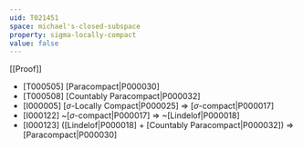 ```yaml
---
uid: T021451
space: michael's-closed-subspace
property: sigma-locally-compact
value: false
---
```

[[Proof]]

* [T000505] [Paracompact|P000030]
* [T000508] [Countably Paracompact|P000032]
* [I000005] [$\sigma$-Locally Compact|P000025] => [$\sigma$-compact|P000017]
* [I000122] ~[$\sigma$-compact|P000017] => ~[Lindelof|P000018]
* [I000123] ([Lindelof|P000018] + [Countably Paracompact|P000032]) => [Paracompact|P000030]


